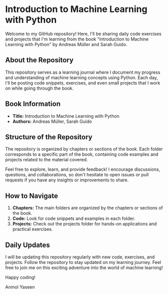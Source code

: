# Introduction to Machine Learning with Python

Welcome to my GitHub repository! Here, I'll be sharing daily code exercises and projects that I'm learning from the book "Introduction to Machine Learning with Python" by Andreas Müller and Sarah Guido.

## About the Repository

This repository serves as a learning journal where I document my progress and understanding of machine learning concepts using Python. Each day, I'll be posting code snippets, exercises, and even small projects that I work on while going through the book.

## Book Information

- **Title:** Introduction to Machine Learning with Python
- **Authors:** Andreas Müller, Sarah Guido

## Structure of the Repository

The repository is organized by chapters or sections of the book. Each folder corresponds to a specific part of the book, containing code examples and projects related to the material covered.

Feel free to explore, learn, and provide feedback! I encourage discussions, questions, and collaborations, so don't hesitate to open issues or pull requests if you have any insights or improvements to share.

## How to Navigate

1. **Chapters:** The main folders are organized by the chapters or sections of the book.
2. **Code:** Look for code snippets and examples in each folder.
3. **Projects:** Check out the projects folder for hands-on applications and practical exercises.

## Daily Updates

I will be updating this repository regularly with new code, exercises, and projects. Follow the repository to stay updated on my learning journey. Feel free to join me on this exciting adventure into the world of machine learning!

Happy coding!

Anmol Yaseen

